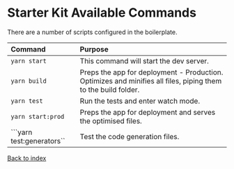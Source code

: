 # Starter Kit Available Commands

There are a number of scripts configured in the boilerplate.

|Command |Purpose |
|:--------------|:----------|
|```yarn start```|This command will start the dev server.|
|```yarn build```|Preps the app for deployment - Production. Optimizes and minifies all files, piping them to the build folder.|
|```yarn test```|Run the tests and enter watch mode.|
|```yarn start:prod```|Preps the app for deployment and serves the optimised files.|
|```yarn test:generators``|Test the code generation files.|

[Back to index](../README.md)
